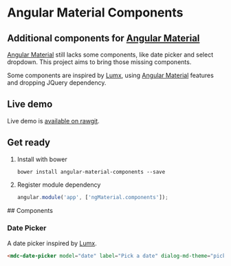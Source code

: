 # Angular Material Components

## Additional components for [Angular Material](https://material.angularjs.org/)

[Angular Material](https://material.angularjs.org/) still lacks some components, like date picker and select dropdown. 
This project aims to bring those missing components.

Some components are inspired by [Lumx](http://ui.lumapps.com/), using 
[Angular Material](https://material.angularjs.org/) features and dropping JQuery dependency.

## Live demo

Live demo is [available on rawgit](https://rawgit.com/Toilal/angular-material-components/master/demo/index.html).

## Get ready

1. Install with bower

    ```shell
    bower install angular-material-components --save
    ```

2. Register module dependency

    ```js
    angular.module('app', ['ngMaterial.components']);
    ```

## Components

### Date Picker
A date picker inspired by [Lumx](http://ui.lumapps.com/).

```html
<mdc-date-picker model="date" label="Pick a date" dialog-md-theme="pickerTheme"/>
```
